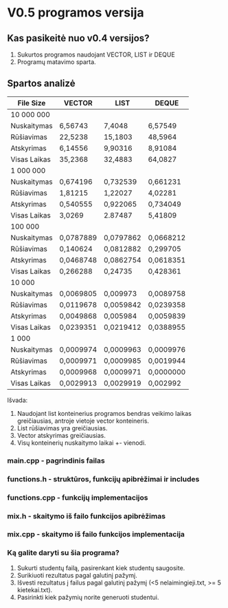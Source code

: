 # V0.5 programos versija
## Kas pasikeitė nuo v0.4 versijos?
1. Sukurtos programos naudojant VECTOR, LIST ir DEQUE
2. Programų matavimo sparta.
## Spartos analizė
| File Size   | VECTOR    | LIST      | DEQUE     |
| ----------- | --------- | --------- | --------- |
| 10 000 000  |           |           |           |
| Nuskaitymas | 6,56743   | 7,4048    | 6,57549   |
| Rūšiavimas  | 22,5238   | 15,1803   | 48,5964   |
| Atskyrimas  | 6,14556   | 9,90316   | 8,91084   |
| Visas Laikas| 35,2368   | 32,4883   | 64,0827   |
| 1 000 000   |           |           |           |
| Nuskaitymas | 0,674196  | 0,732539  | 0,661231  |
| Rūšiavimas  | 1,81215   | 1,22027   | 4,02281   |
| Atskyrimas  | 0,540555  | 0,922065  | 0,734049  |
| Visas Laikas| 3,0269    | 2.87487   | 5,41809   |
| 100 000     |           |           |           |
| Nuskaitymas | 0,0787889 | 0,0797862 | 0,0668212 |
| Rūšiavimas  | 0,140624  | 0,0812882 | 0,299705  |
| Atskyrimas  | 0,0468748 | 0,0862754 | 0,0618351 |
| Visas Laikas| 0,266288  | 0,24735   | 0,428361  |
| 10 000      |           |           |           |
| Nuskaitymas | 0,0069805 | 0,009973  | 0,0089758 |
| Rūšiavimas  | 0,0119678 | 0,0059842 | 0,0239358 |
| Atskyrimas  | 0,0049868 | 0,005984  | 0,0059839 |
| Visas Laikas| 0,0239351 | 0,0219412 | 0,0388955 |
| 1 000       |           |           |           |
| Nuskaitymas | 0,0009974 | 0,0009963 | 0,0009976 |
| Rūšiavimas  | 0,0009971 | 0,0009985 | 0,0019944 |
| Atskyrimas  | 0,0009968 | 0,0009971 | 0,0000000 |
| Visas Laikas| 0,0029913 | 0,0029919 | 0,002992  |

Išvada: 
1. Naudojant list konteinerius programos bendras veikimo laikas greičiausias, antroje vietoje vector konteineris.
2. List rūšiavimas yra greičiausias.
3. Vector atskyrimas greičiausias.
4. Visų konteinerių nuskaitymo laikai +- vienodi.
### main.cpp - pagrindinis failas
### functions.h - struktūros, funkcijų apibrėžimai ir includes
### functions.cpp - funkcijų implementacijos
### mix.h - skaitymo iš failo funkcijos apibrėžimas
### mix.cpp - skaitymo iš failo funkcijos implementacija
### Ką galite daryti su šia programa?
1. Sukurti studentų failą, pasirenkant kiek studentų saugosite.
2. Surikiuoti rezultatus pagal galutinį pažymį.
3. Išvesti rezultatus į failus pagal galutinį pažymį (<5 nelaimingieji.txt, >= 5 kietekai.txt).
4. Pasirinkti kiek pažymių norite generuoti studentui.
